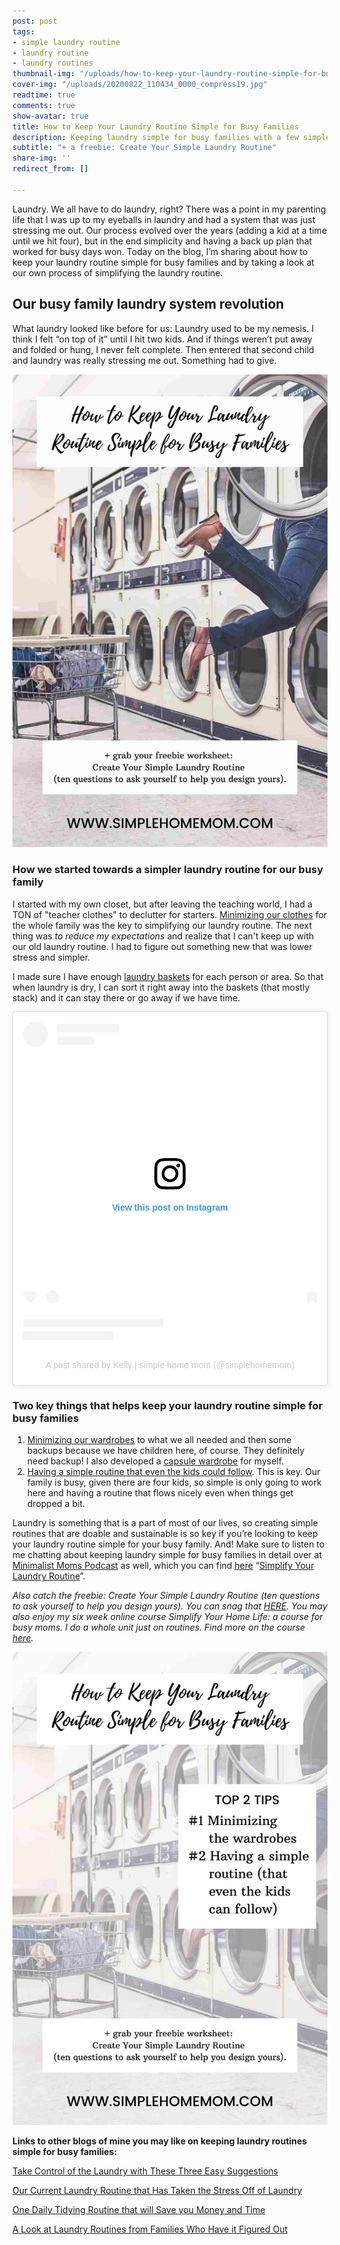```yaml
---
post: post
tags:
- simple laundry routine
- laundry routine
- laundry routines
thumbnail-img: "/uploads/how-to-keep-your-laundry-routine-simple-for-busy-families-shm.jpg"
cover-img: "/uploads/20200822_110434_0000_compress19.jpg"
readtime: true
comments: true
show-avatar: true
title: How to Keep Your Laundry Routine Simple for Busy Families
description: Keeping laundry simple for busy families with a few simple tips.
subtitle: "+ a freebie: Create Your Simple Laundry Routine"
share-img: ''
redirect_from: []

---
```

Laundry. We all have to do laundry, right? There was a point in my parenting life that I was up to my eyeballs in laundry and had a system that was just stressing me out. Our process evolved over the years (adding a kid at a time until we hit four), but in the end simplicity and having a back up plan that worked for busy days won. Today on the blog, I’m sharing about how to keep your laundry routine simple for busy families and by taking a look at our own process of simplifying the laundry routine.

## Our busy family laundry system revolution

What laundry looked like before for us: Laundry used to be my nemesis. I think I felt “on top of it” until I hit two kids. And if things weren’t put away and folded or hung, I never felt complete. Then entered that second child and laundry was really stressing me out. Something had to give.

![A picture of a person falling into a washer.](/uploads/how-to-keep-your-laundry-routine-simple-for-busy-families-shm.jpg "How to Keep Your Laundry Routine Simple for Busy Families SHM")

### How we started towards a simpler laundry routine for our busy family

I started with my own closet, but after leaving the teaching world, I had a TON of "teacher clothes" to declutter for starters. [Minimizing our clothes](https://www.popsugar.com/family/Marie-Kondo-Clothing-Rules-45664729) for the whole family was the key to simplifying our laundry routine. The next thing was _to reduce my expectations_ and realize that I can't keep up with our old laundry routine. I had to figure out something new that was lower stress and simpler.

I made sure I have enough [laundry baskets](https://www.thespruce.com/best-laundry-baskets-4154604) for each person or area. So that when laundry is dry, I can sort it right away into the baskets (that mostly stack) and it can stay there or go away if we have time.

<blockquote class="instagram-media" data-instgrm-permalink="https://www.instagram.com/p/CKPIs47BTrv/?utm_source=ig_embed&utm_campaign=loading" data-instgrm-version="13" style=" background:#FFF; border:0; border-radius:3px; box-shadow:0 0 1px 0 rgba(0,0,0,0.5),0 1px 10px 0 rgba(0,0,0,0.15); margin: 1px; max-width:540px; min-width:326px; padding:0; width:99.375%; width:-webkit-calc(100% - 2px); width:calc(100% - 2px);"><div style="padding:16px;"> <a href="https://www.instagram.com/p/CKPIs47BTrv/?utm_source=ig_embed&utm_campaign=loading" style=" background:#FFFFFF; line-height:0; padding:0 0; text-align:center; text-decoration:none; width:100%;" target="_blank"> <div style=" display: flex; flex-direction: row; align-items: center;"> <div style="background-color: #F4F4F4; border-radius: 50%; flex-grow: 0; height: 40px; margin-right: 14px; width: 40px;"></div> <div style="display: flex; flex-direction: column; flex-grow: 1; justify-content: center;"> <div style=" background-color: #F4F4F4; border-radius: 4px; flex-grow: 0; height: 14px; margin-bottom: 6px; width: 100px;"></div> <div style=" background-color: #F4F4F4; border-radius: 4px; flex-grow: 0; height: 14px; width: 60px;"></div></div></div><div style="padding: 19% 0;"></div> <div style="display:block; height:50px; margin:0 auto 12px; width:50px;"><svg width="50px" height="50px" viewBox="0 0 60 60" version="1.1" xmlns="https://www.w3.org/2000/svg" xmlns:xlink="https://www.w3.org/1999/xlink"><g stroke="none" stroke-width="1" fill="none" fill-rule="evenodd"><g transform="translate(-511.000000, -20.000000)" fill="#000000"><g><path d="M556.869,30.41 C554.814,30.41 553.148,32.076 553.148,34.131 C553.148,36.186 554.814,37.852 556.869,37.852 C558.924,37.852 560.59,36.186 560.59,34.131 C560.59,32.076 558.924,30.41 556.869,30.41 M541,60.657 C535.114,60.657 530.342,55.887 530.342,50 C530.342,44.114 535.114,39.342 541,39.342 C546.887,39.342 551.658,44.114 551.658,50 C551.658,55.887 546.887,60.657 541,60.657 M541,33.886 C532.1,33.886 524.886,41.1 524.886,50 C524.886,58.899 532.1,66.113 541,66.113 C549.9,66.113 557.115,58.899 557.115,50 C557.115,41.1 549.9,33.886 541,33.886 M565.378,62.101 C565.244,65.022 564.756,66.606 564.346,67.663 C563.803,69.06 563.154,70.057 562.106,71.106 C561.058,72.155 560.06,72.803 558.662,73.347 C557.607,73.757 556.021,74.244 553.102,74.378 C549.944,74.521 548.997,74.552 541,74.552 C533.003,74.552 532.056,74.521 528.898,74.378 C525.979,74.244 524.393,73.757 523.338,73.347 C521.94,72.803 520.942,72.155 519.894,71.106 C518.846,70.057 518.197,69.06 517.654,67.663 C517.244,66.606 516.755,65.022 516.623,62.101 C516.479,58.943 516.448,57.996 516.448,50 C516.448,42.003 516.479,41.056 516.623,37.899 C516.755,34.978 517.244,33.391 517.654,32.338 C518.197,30.938 518.846,29.942 519.894,28.894 C520.942,27.846 521.94,27.196 523.338,26.654 C524.393,26.244 525.979,25.756 528.898,25.623 C532.057,25.479 533.004,25.448 541,25.448 C548.997,25.448 549.943,25.479 553.102,25.623 C556.021,25.756 557.607,26.244 558.662,26.654 C560.06,27.196 561.058,27.846 562.106,28.894 C563.154,29.942 563.803,30.938 564.346,32.338 C564.756,33.391 565.244,34.978 565.378,37.899 C565.522,41.056 565.552,42.003 565.552,50 C565.552,57.996 565.522,58.943 565.378,62.101 M570.82,37.631 C570.674,34.438 570.167,32.258 569.425,30.349 C568.659,28.377 567.633,26.702 565.965,25.035 C564.297,23.368 562.623,22.342 560.652,21.575 C558.743,20.834 556.562,20.326 553.369,20.18 C550.169,20.033 549.148,20 541,20 C532.853,20 531.831,20.033 528.631,20.18 C525.438,20.326 523.257,20.834 521.349,21.575 C519.376,22.342 517.703,23.368 516.035,25.035 C514.368,26.702 513.342,28.377 512.574,30.349 C511.834,32.258 511.326,34.438 511.181,37.631 C511.035,40.831 511,41.851 511,50 C511,58.147 511.035,59.17 511.181,62.369 C511.326,65.562 511.834,67.743 512.574,69.651 C513.342,71.625 514.368,73.296 516.035,74.965 C517.703,76.634 519.376,77.658 521.349,78.425 C523.257,79.167 525.438,79.673 528.631,79.82 C531.831,79.965 532.853,80.001 541,80.001 C549.148,80.001 550.169,79.965 553.369,79.82 C556.562,79.673 558.743,79.167 560.652,78.425 C562.623,77.658 564.297,76.634 565.965,74.965 C567.633,73.296 568.659,71.625 569.425,69.651 C570.167,67.743 570.674,65.562 570.82,62.369 C570.966,59.17 571,58.147 571,50 C571,41.851 570.966,40.831 570.82,37.631"></path></g></g></g></svg></div><div style="padding-top: 8px;"> <div style=" color:#3897f0; font-family:Arial,sans-serif; font-size:14px; font-style:normal; font-weight:550; line-height:18px;"> View this post on Instagram</div></div><div style="padding: 12.5% 0;"></div> <div style="display: flex; flex-direction: row; margin-bottom: 14px; align-items: center;"><div> <div style="background-color: #F4F4F4; border-radius: 50%; height: 12.5px; width: 12.5px; transform: translateX(0px) translateY(7px);"></div> <div style="background-color: #F4F4F4; height: 12.5px; transform: rotate(-45deg) translateX(3px) translateY(1px); width: 12.5px; flex-grow: 0; margin-right: 14px; margin-left: 2px;"></div> <div style="background-color: #F4F4F4; border-radius: 50%; height: 12.5px; width: 12.5px; transform: translateX(9px) translateY(-18px);"></div></div><div style="margin-left: 8px;"> <div style=" background-color: #F4F4F4; border-radius: 50%; flex-grow: 0; height: 20px; width: 20px;"></div> <div style=" width: 0; height: 0; border-top: 2px solid transparent; border-left: 6px solid #f4f4f4; border-bottom: 2px solid transparent; transform: translateX(16px) translateY(-4px) rotate(30deg)"></div></div><div style="margin-left: auto;"> <div style=" width: 0px; border-top: 8px solid #F4F4F4; border-right: 8px solid transparent; transform: translateY(16px);"></div> <div style=" background-color: #F4F4F4; flex-grow: 0; height: 12px; width: 16px; transform: translateY(-4px);"></div> <div style=" width: 0; height: 0; border-top: 8px solid #F4F4F4; border-left: 8px solid transparent; transform: translateY(-4px) translateX(8px);"></div></div></div> <div style="display: flex; flex-direction: column; flex-grow: 1; justify-content: center; margin-bottom: 24px;"> <div style=" background-color: #F4F4F4; border-radius: 4px; flex-grow: 0; height: 14px; margin-bottom: 6px; width: 224px;"></div> <div style=" background-color: #F4F4F4; border-radius: 4px; flex-grow: 0; height: 14px; width: 144px;"></div></div></a><p style=" color:#c9c8cd; font-family:Arial,sans-serif; font-size:14px; line-height:17px; margin-bottom:0; margin-top:8px; overflow:hidden; padding:8px 0 7px; text-align:center; text-overflow:ellipsis; white-space:nowrap;"><a href="https://www.instagram.com/p/CKPIs47BTrv/?utm_source=ig_embed&utm_campaign=loading" style=" color:#c9c8cd; font-family:Arial,sans-serif; font-size:14px; font-style:normal; font-weight:normal; line-height:17px; text-decoration:none;" target="_blank">A post shared by Kelly | simple home mom (@simplehomemom)</a></p></div></blockquote> <script async src="//www.instagram.com/embed.js"></script>

### Two key things that helps keep your laundry routine simple for busy families

1. [Minimizing our wardrobes](https://www.littlehouseliving.com/how-to-minimalize-childrens-clothing.html#:\~:text=If%20you%20really%20want%20to,fold%20them%20into%20each%20other.) to what we all needed and then some backups because we have children here, of course. They definitely need backup! I also developed a [capsule wardrobe](https://www.simplehomemom.com/simple-capsule-wardrobe-guide/) for myself.
2. [Having a simple routine that even the kids could follow](https://www.kaplanco.com/ii/why-routines-are-important-for-infants-toddlers#:\~:text=1.,make%20their%20environment%20more%20predictable.). This is key. Our family is busy, given there are four kids, so simple is only going to work here and having a routine that flows nicely even when things get dropped a bit.

Laundry is something that is a part of most of our lives, so creating simple routines that are doable and sustainable is so key if you’re looking to keep your laundry routine simple for your busy family. And! Make sure to listen to me chatting about keeping laundry simple for busy families in detail over at [Minimalist Moms Podcast](https://www.minimalistmomspodcast.com/ep155-simplify-your-laundry-routine-with-kelly-briggs/) as well, which you can find [here](https://www.minimalistmomspodcast.com/ep155-simplify-your-laundry-routine-with-kelly-briggs/) “[Simplify Your Laundry Routine](https://www.minimalistmomspodcast.com/ep155-simplify-your-laundry-routine-with-kelly-briggs/)”.

_Also catch the freebie: Create Your Simple Laundry Routine (ten questions to ask yourself to help you design yours). You can snag that_ [_HERE_](https://mailchi.mp/a5efd04962e4/simplelaundry)_. You may also enjoy my six week online course Simplify Your Home Life: a course for busy moms. I do a whole unit just on routines. Find more on the course_ [_here_](https://www.simplehome.com/course)_._

![A picture of someone falling into a washer.](/uploads/how-to-keep-your-laundry-routine-simple-for-busy-families-shm2.jpg "How to Keep Your Laundry Routine Simple for Busy Families SHM")

**Links to other blogs of mine you may like on keeping laundry routines simple for busy families:**

[Take Control of the Laundry with These Three Easy Suggestions](https://www.simplehomemom.com/take-control-of-the-laundry-with-these-three-easy-suggestions/)

[Our Current Laundry Routine that Has Taken the Stress Off of Laundry](https://www.simplehomemom.com/our-current-laundry-routine-that-has-taken-the-stress-off-of-laundry/)

[One Daily Tidying Routine that will Save you Money and Time](https://www.simplehomemom.com/one-daily-tidying-routine-that-will-save-you-money-and-time/)

[A Look at Laundry Routines from Families Who Have it Figured Out](https://www.simplehomemom.com/a-look-at-laundry-routines-from-families-who-have-it-figured-out/)